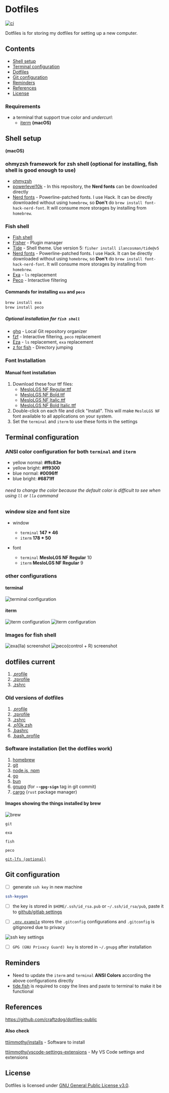 # Dotfiles
[![ci](https://github.com/ttiimmothy/dotfiles/actions/workflows/ci.yml/badge.svg)](https://github.com/ttiimmothy/dotfiles/actions/workflows/ci.yml)

Dotfiles is for storing my dotfiles for setting up a new computer.

## Contents

- [Shell setup](#shell-setup)
- [Terminal configuration](#terminal-configuration)
- [Dotfiles](#dotfiles-current)
- [Git configuration](#git-configuration)
- [Reminders](#reminders)
- [References](#references)
- [License](#license)

### Requirements

- a terminal that support true color and *undercurl*:
  - [iterm](https://iterm2.com/) **(macOS)**

## Shell setup
**(macOS)**

### ohmyzsh framework for zsh shell (optional for installing, fish shell is good enough to use)

- [ohmyzsh](https://ohmyz.sh/)
- [powerlevel10k](https://github.com/romkatv/powerlevel10k) - In this repository, the **Nerd fonts** can be downloaded directly
- [Nerd fonts](https://github.com/ryanoasis/nerd-fonts) - Powerline-patched fonts. I use Hack. It can be directly downloaded without using `homebrew`, so **Don't** do `brew install font-hack-nerd-font`. It will consume more storages by installing from `homebrew`.


### Fish shell

- [Fish shell](https://fishshell.com/)
- [Fisher](https://github.com/jorgebucaran/fisher) - Plugin manager
- [Tide](https://github.com/IlanCosman/tide) - Shell theme. Use version 5: `fisher install ilancosman/tide@v5`
- [Nerd fonts](https://github.com/ryanoasis/nerd-fonts) - Powerline-patched fonts. I use Hack. It can be directly downloaded without using `homebrew`, so **Don't** do `brew install font-hack-nerd-font`. It will consume more storages by installing from `homebrew`.
- [Exa](https://github.com/ogham/exa) - `ls` replacement
- [Peco](https://github.com/peco/peco) - Interactive filtering

#### Commands for installing `exa` and `peco`

```bash
brew install exa
brew install peco
```

##### Optional installation for `fish shell`

- [ghq](https://github.com/x-motemen/ghq) - Local Git repository organizer
- [fzf](https://github.com/PatrickF1/fzf.fish) - Interactive filtering, `peco` replacement
- [Eza](https://github.com/eza-community/eza) - `ls` replacement, `exa` replacement
- [z for fish](https://github.com/jethrokuan/z) - Directory jumping

### Font Installation

#### Manual font installation

1. Download these four ttf files:
   - [MesloLGS NF Regular.ttf](
       https://github.com/romkatv/powerlevel10k-media/raw/master/MesloLGS%20NF%20Regular.ttf)
   - [MesloLGS NF Bold.ttf](
       https://github.com/romkatv/powerlevel10k-media/raw/master/MesloLGS%20NF%20Bold.ttf)
   - [MesloLGS NF Italic.ttf](
       https://github.com/romkatv/powerlevel10k-media/raw/master/MesloLGS%20NF%20Italic.ttf)
   - [MesloLGS NF Bold Italic.ttf](
       https://github.com/romkatv/powerlevel10k-media/raw/master/MesloLGS%20NF%20Bold%20Italic.ttf)
1. Double-click on each file and click "Install". This will make `MesloLGS NF` font available to all
   applications on your system.
1. Set the `terminal` and `iterm` to use these fonts in the settings

## Terminal configuration
### ANSI color configuration for both `terminal` and `iterm`

- yellow normal: **#ffc83e**
- yellow bright: **#ff9300**
- blue normal: **#0096ff**
- blue bright: **#6871ff**

###### need to change the color because the default color is difficult to see when using `ll` or `lla` command

### window size and font size

- window
  - `terminal` **147 * 46**
  - `iterm` **178 * 50**

- font
  - `terminal` **MesloLGS NF Regular** 10
  - `iterm` **MesloLGS NF Regular** 9

### other configurations

#### terminal

![terminal configuration](images/terminal_configuration.png)

#### iterm

![iterm configuration](images/iterm_configuration.png)
![iterm configuration](images/iterm_configuration1.png)

### Images for fish shell

![exa(lla) screenshot](images/lla.png)
![peco(control + R) screenshot](images/backward_search.png)

## dotfiles current

1. [.profile](.profile)
1. [.zprofile](.zprofile)
1. [.zshrc](.zshrc)

### Old versions of dotfiles

1. [.profile](.profile)
1. [.zprofile](.zprofile)
1. [.zshrc](core/.zshrc)
1. [.p10k.zsh](core/.p10k.zsh)
1. [.bashrc](core/.bashrc)
1. [.bash_profile](core/.bash_profile)

### Software installation (let the dotfiles work)

1. [homebrew](https://brew.sh/)
1. [git](https://git-scm.com/download/mac)
1. [node.js, npm](https://nodejs.org/en)
1. [go](https://go.dev/)
1. [bun](https://bun.sh/)
1. [gnupg](https://www.gnupg.org/download/) (for **`--gpg-sign`** tag in git commit)
1. [cargo](https://doc.rust-lang.org/cargo/getting-started/installation.html) (`rust` package manager)

#### Images showing the things installed by brew

![brew](images/brew_software.png)

`git`

`exa`

`fish`

`peco`

[`git-lfs (optional)`](https://git-lfs.com/)

## Git configuration

- [ ] generate `ssh key` in new machine

```bash
ssh-keygen
```

- [ ] the key is stored in `$HOME/.ssh/id_rsa.pub` or `~/.ssh/id_rsa/pub`, paste it to [github/gitlab settings](https://github.com/settings/keys)

- [ ] [`.env.example`](.env.example) stores the `.gitconfig` configurations and `.gitconfig` is gitignored due to privacy

![ssh key settings](images/sshkey_settings.png)

- [ ] `GPG (GNU Privacy Guard) key` is stored in `~/.gnupg` after installation

## Reminders

- Need to update the `iterm` and `terminal` **ANSI Colors** according the above configurations directly
- [tide.fish](.config/fish/conf.d/tide.fish) is required to copy the lines and paste to terminal to make it be functional

## References

<https://github.com/craftzdog/dotfiles-public>

#### Also check

[ttiimmothy/installs](https://github.com/ttiimmothy/install) - Software to install

[ttiimmothy/vscode-settings-extensions](https://github.com/ttiimmothy/vscode-settings-extensions) - My VS Code settings and extensions

## License

Dotfiles is licensed under [GNU General Public License v3.0](LICENSE).